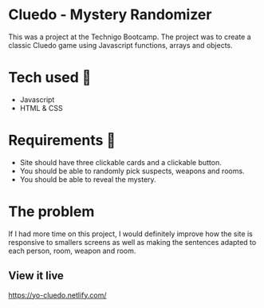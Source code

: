 # Cluedo - Mystery Randomizer

This was a project at the Technigo Bootcamp. The project was to create a classic Cluedo game using Javascript functions, arrays and objects. 

# Tech used 🧠

- Javascript
- HTML & CSS

# Requirements 🧪

- Site should have three clickable cards and a clickable button.
- You should be able to randomly pick suspects, weapons and rooms.
- You should be able to reveal the mystery.

# The problem

If I had more time on this project, I would definitely improve how the site is responsive to smallers screens as well as making the sentences adapted to each person, room, weapon and room. 

## View it live

https://yo-cluedo.netlify.com/
